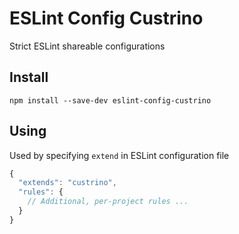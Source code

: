 # ESLint Config Custrino

Strict ESLint shareable configurations

## Install
```shell
npm install --save-dev eslint-config-custrino
```

## Using

Used by specifying `extend` in ESLint configuration file

```js
{
  "extends": "custrino",
  "rules": {
    // Additional, per-project rules ...
  }
}
```
